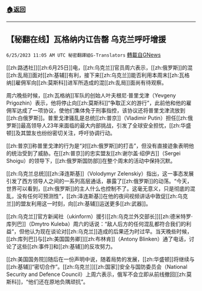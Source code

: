 ###  [:house:返回](README.md)
---


## 【秘翻在线】瓦格纳内讧告罄  乌克兰呼吁增援
`6/25/2023 11:05 AM UTC 秘密翻譯組G-Translators` [轉載自GNews](https://gnews.org/articles/1411009)

[[zh:路透社]][[zh:6月25日]]电，[[zh:乌克兰]]官员周六表示，[[zh:俄罗斯]]的混[[zh:乱局]]面对[[zh:基辅]]有利，接下来[[zh:乌克兰]]能否利用本周末[[zh:瓦格纳]]雇佣军向[[zh:莫斯科]]进军所造成的混[[zh:乱局]]面尚有待观察。

周六晚些时候，[[zh:瓦格纳]]军队的创始人叶夫根尼·普里戈津（Yevgeny Prigozhin）表示，他将停止向[[zh:莫斯科]]“争取正义的游行”，此前他和他的雇佣军达成了一项协议，使他们集体免于刑事指控，该协议还将普里戈津流放到[[zh:白俄罗斯]]。普里戈津骚乱是总统[[zh:普京]]（Vladimir Putin）担任[[zh:俄罗斯]]最高领导人23年来面临的最大内部挑战，引发了全球安全担忧，[[zh:华盛顿]]及其盟友也纷纷密切关注，呼吁协调行动。

[[zh:普京]]称普里戈津的行为是“对[[zh:俄罗斯]]的打击”，但没有直接迹象表明他的统治受到了威胁。在[[zh:普京]]的忠实盟友[[zh:谢尔盖·绍伊古]]（Sergei Shoigu）的领导下，[[zh:俄罗斯国防部]]在整个周末的活动中保持沉默。

[[zh:乌克兰总统]][[zh:泽连斯基]]（Volodymyr Zelenskiy）指出，这一事态发展引发了西方领导人之间的一系列高层通话，暴露了[[zh:俄罗斯]]的动荡。“今天，世界可以看到，[[zh:俄罗斯]]的主人什么也控制不了。这毫无意义，只是彻底的混乱，没有任何可预测性”，[[zh:泽连斯基]]在他的夜间视频讲话中敦促[[zh:乌克兰]]的盟友利用这一时刻，向[[zh:基辅]]运送更多[[zh:武器]]。

[[zh:乌克兰]]官方新闻社（ukinform）援引[[zh:乌克兰外交部长]][[zh:德米特罗·库列巴]]（Dmytro Kuleba）周六的话说：“敌人后方的任何混乱都符合我们的利益“，但他认为现在谈论对[[zh:乌克兰]]造成的后果还为时过早。当天晚些时候，[[zh:库列巴]]与[[zh:美国国务卿]][[zh:布林肯]]（Antony Blinken）通了电话，讨论了这些[[zh:事件]]和[[zh:基辅]]的反攻努力。

[[zh:美国国务院]]随后在一份声明中说，随着局势的发展，[[zh:华盛顿]]将继续与[[zh:基辅]]“密切合作”。[[zh:乌克兰]][[zh:国家]]安全与国防委员会（National Security and Defence Council）上周六表示，俄军不会立即从前线撤回[[zh:莫斯科]]，“他们还在原地负隅顽抗”。
